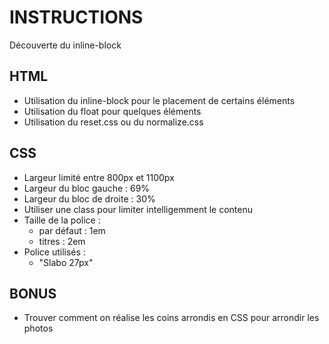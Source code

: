 # INSTRUCTIONS
Découverte du inline-block

## HTML
- Utilisation du inline-block pour le placement de certains éléments
- Utilisation du float pour quelques éléments
- Utilisation du reset.css ou du normalize.css


## CSS
- Largeur limité entre 800px et 1100px
- Largeur du bloc gauche : 69%
- Largeur du bloc de droite : 30%
- Utiliser une class pour limiter intelligemment le contenu
- Taille de la police :
    - par défaut : 1em
    - titres :  2em
- Police utilisés :
    - "Slabo 27px"

## BONUS
- Trouver comment on réalise les coins arrondis en CSS pour arrondir les photos
